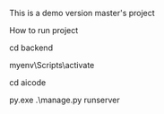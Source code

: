 This is a demo version master's project

How to run project 

cd backend

myenv\Scripts\activate
 
cd aicode

py.exe .\manage.py runserver
